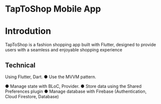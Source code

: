 # TapToShop Mobile App

# Introdution
TapToShop is a fashion shopping app built with Flutter, designed to provide users with a seamless and enjoyable shopping experience

## Technical
Using Flutter, Dart.
● Use the MVVM pattern.

● Manage state with BLoC, Provider.
● Store data using the Shared Preferences plugin
● Manage database with Firebase (Authentication, Cloud Firestore, Database)

